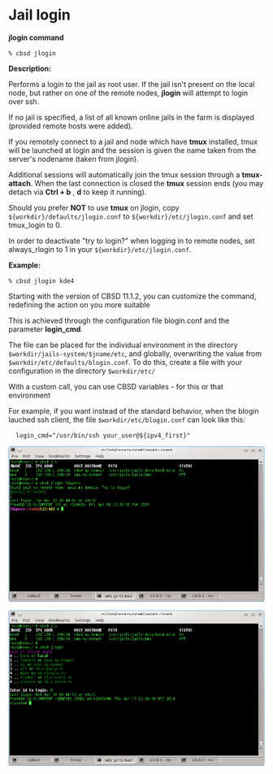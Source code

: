 # Jail login

**jlogin command**

```
% cbsd jlogin
```
**Description:**

Performs a login to the jail as root user. If the jail isn't present on the local node, but rather on one of the remote nodes, **jlogin** will attempt to login over ssh.

If no jail is specified, a list of all known online jails in the farm is displayed (provided remote hosts were added).

If you remotely connect to a jail and node which have **tmux** installed, tmux will be launched at login and the session is given the name taken from the server's nodename (taken from jlogin).

Additional sessions will automatically join the tmux session through a **tmux-attach**. When the last connection is closed the **tmux** session ends (you may detach via **Ctrl + b** , **d** to keep it running).

Should you prefer **NOT** to use **tmux** on jlogin, copy `${workdir}/defaults/jlogin.conf` to `${workdir}/etc/jlogin.conf` and set tmux_login to 0.

In order to deactivate "try to login?" when logging in to remote nodes, set always_rlogin to 1 in your `${workdir}/etc/jlogin.conf`.

**Example:**

```
% cbsd jlogin kde4
```
Starting with the version of CBSD 11.1.2, you can customize the command, redefining the action on you more suitable

This is achieved through the configuration file blogin.conf and the parameter **login_cmd**.

The file can be placed for the individual environment in the directory `$workdir/jails-system/$jname/etc`, and globally, overwriting the value from `$workdir/etc/defaults/blogin.conf`. To do this, create a file with your configuration in the directory `$workdir/etc/`

With a custom call, you can use CBSD variables - for this or that environment

For example, if you want instead of the standard behavior, when the blogin lauched ssh client, the file `$workdir/etc/blogin.conf` can look like this:

```
  login_cmd="/usr/bin/ssh your_user@${ipv4_first}"
```

![](img/jlogin1.png)

![](img/jlogin2.png)
